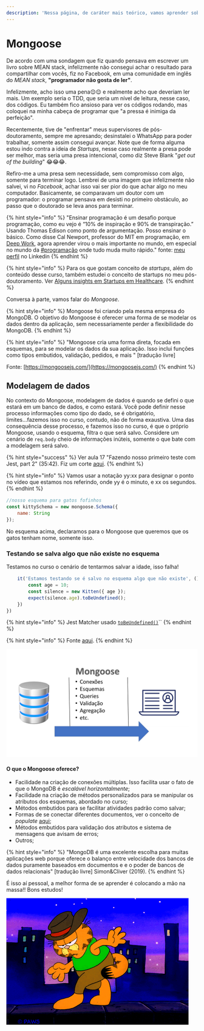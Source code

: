 ```yaml
---
description: 'Nessa página, de caráter mais teórico, vamos aprender sobre o Mongoose.'
---
```


# Mongoose

De acordo com uma sondagem que fiz quando pensava em escrever um livro sobre MEAN stack, infelizmente não consegui achar o resultado para compartilhar com vocês, fiz no Facebook, em uma comunidade em inglês do _MEAN stack_, **"programador não gosta de ler"**. 

Infelizmente, acho isso uma pena😌😌 e realmente acho que deveriam ler mais. Um exemplo seria o TDD, que seria um nível de leitura, nesse caso, dos códigos.  Eu também fico ansioso para ver os códigos rodando, mas coloquei na minha cabeça de programar que "a pressa é inimiga da perfeição". 

Recentemente, tive de "enfrentar" meus supervisores de pós-doutoramento, sempre me apresando; desinstalei o WhatsApp para poder trabalhar, somente assim consegui avançar. Note que de forma alguma estou indo contra a ideia de _Startups_, nesse caso realmente a presa pode ser melhor, mas seria uma presa intencional, como diz Steve Blank "_get out of the building_" 😂😂😂. 

Refiro-me a uma presa sem necessidade, sem compromisso com algo, somente para terminar logo. Lembrei de uma imagem que infelizmente não salvei, vi no _Facebook_, achar isso vai ser pior do que achar algo no meu computador. Basicamente, se comparavam um doutor com um programador: o programar pensava em desisti no primeiro obstáculo, ao passo que o doutorado se leva anos para terminar.

{% hint style="info" %}
 "Ensinar programação é um desafio porque programação, como eu vejo é “10% de inspiração e 90% de transpiração.” Usando Thomas Edison como ponto de argumentação. Posso ensinar o básico. Como disse Cal Newport, professor do MIT em programação, em [Deep Work](https://www.amazon.com.br/Deep-Work-Focused-Success-Distracted/dp/1455586692), agora aprender virou o mais importante no mundo, em especial no mundo da [\#programação](https://www.linkedin.com/feed/hashtag/?keywords=programa%C3%A7%C3%A3o&highlightedUpdateUrns=urn%3Ali%3Aactivity%3A6810554764221276160) onde tudo muda muito rápido." fonte: [meu perfil](https://www.linkedin.com/posts/jorgeguerrapires_jorge-guerra-jardim-guanabara-aprenda-activity-6810554764221276160-QTl5) no Linkedin
{% endhint %}

{% hint style="info" %}
Para os que gostam conceito de _startups_, além do conteúdo desse curso, também estudei o conceito de startups no meu pós-doutoramento. Ver [Alguns insights em Startups em Healthcare](https://www.youtube.com/watch?v=Ek36DmikYP0). 
{% endhint %}

Conversa à parte, vamos falar do _Mongoose_.

{% hint style="info" %}
Mongoose foi criando pela mesma empresa do MongoDB. O objetivo do Mongoose é oferecer uma forma de se modelar os dados dentro da aplicação, sem necessariamente perder a flexibilidade do MongoDB. 
{% endhint %}

{% hint style="info" %}
"Mongoose cria uma forma direta, focada em esquemas, para se modelar os dados da sua aplicação. Isso inclui funções como tipos embutidos, validação, pedidos, e mais " \[tradução livre\]

Fonte: [https://mongoosejs.com/](https://mongoosejs.com/)
{% endhint %}

## Modelagem de dados

No contexto do Mongoose, modelagem de dados é quando se defini o que estará em um banco de dados, e como estará. Você pode definir nesse processo informações como tipo do dado, se é obrigatório, limites...fazemos isso no curso, contudo, não de forma exaustiva. Uma das consequência desse processo, e fazemos isso no curso, é que o próprio Mongoose, usando o esquema, filtra o que será salvo. Considere um cenário de `req.body` cheio de informações inúteis, somente o que bate com a modelagem será salvo. 

{% hint style="success" %}
Ver aula 17 "Fazendo nosso primeiro teste com Jest, part 2"  \(35:42\). Fiz um corte [aqui](https://www.youtube.com/watch?v=vSpDF5AuGR0).
{% endhint %}

{% hint style="info" %}
Vamos usar a notação yy:xx para designar o ponto no vídeo que estamos nos referindo, onde yy é o minuto, e xx os segundos. 
{% endhint %}

```javascript
//nosso esquema para gatos fofinhos 
const kittySchema = new mongoose.Schema({
    name: String
});
```

No esquema acima, declaramos para o Mongoose que queremos que os gatos tenham nome, somente isso. 

### Testando se salva algo que não existe no esquema

Testamos no curso o cenário de tentarmos salvar a idade, isso falha!

```javascript
    it('Estamos testando se é salvo no esquema algo que não existe', () => {
        const age = 10;
        const silence = new Kitten({ age });
        expect(silence.age).toBeUndefined();
    })
})

```

{% hint style="info" %}
Jest Matcher usado [`toBeUndefined()`](https://jestjs.io/docs/expect#tobeundefined)\`\`
{% endhint %}

{% hint style="info" %}
Fonte [aqui](https://github.com/JorgeGuerraPires/curso-mongoose/tree/module_4). 
{% endhint %}

![Vis&#xE3;o esquem&#xE1;tica de como funciona o Mongoose. Fonte: adaptado de Simon&amp;Cliver \(2019\).  ](../.gitbook/assets/mongoose-mongodb-diagrama.jpg)

#### O que o Mongoose oferece?

* Facilidade na criação de conexões múltiplas. Isso facilita usar o fato de que o MongoDB é _escalável horizontalmente_;
* Facilidade na criação de métodos personalizados para se manipular os atributos dos esquemas, abordado no curso;
* Métodos embutidos para se facilitar atividades padrão como salvar;
* Formas de se conectar diferentes documentos, ver o conceito de _populate_ [aqui](https://www.youtube.com/watch?v=IBZSnb2dxFs);
* Métodos embutidos para validação dos atributos e sistema de mensagens que avisam de erros;
* Outros;

{% hint style="info" %}
"MongoDB é uma excelente escolha para muitas aplicações web porque oferece o balanço entre velocidade dos bancos de dados puramente baseados em documentos e e o poder de bancos de dados relacionais" \[tradução livre\] Simon&Cliver \(2019\).
{% endhint %}

É isso aí pessoal, a melhor forma de se aprender é colocando a mão na massa!! Bons estudos! 

 

![Bons estudos!](../.gitbook/assets/giphy.gif)


